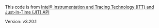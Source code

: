 This code is from [Intel® Instrumentation and Tracing Technology (ITT) and Just-In-Time (JIT) API](https://github.com/intel/ittapi)

Version: v3.20.1
